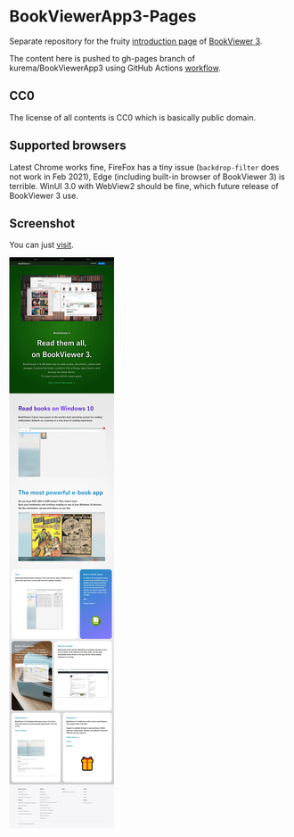 # BookViewerApp3-Pages
Separate repository for the fruity [introduction page](https://kurema.github.io/BookViewerApp3/introduction.en.html) of [BookViewer 3](https://github.com/kurema/BookViewerApp3). 

The content here is pushed to gh-pages branch of kurema/BookViewerApp3 using GitHub Actions [workflow](.github/workflows/sync.yml).

## CC0
The license of all contents is CC0 which is basically public domain.

## Supported browsers
Latest Chrome works fine, FireFox has a tiny issue (`backdrop-filter` does not work in Feb 2021), Edge (including built-in browser of BookViewer 3) is terrible. WinUI 3.0 with WebView2 should be fine, which future release of BookViewer 3 use.

## Screenshot
You can just [visit](https://kurema.github.io/BookViewerApp3/introduction.en.html).

![Screenshot](img/Screenshot1.webp)

